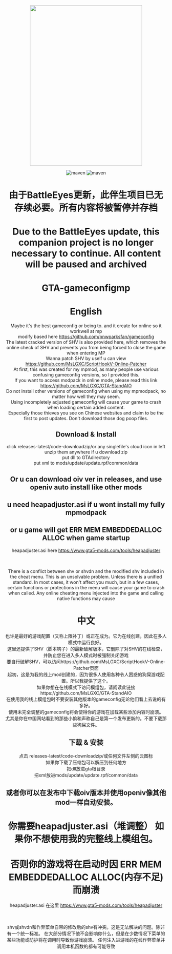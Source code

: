 <div align=center><img width="350" height="500" src="https://raw.githubusercontent.com/MsLGXC/GTA-StandAIO/main/Elaina.jpg"/>

![maven](https://img.shields.io/badge/MsLGXC-%E6%B5%81%E5%85%89%E6%98%9F%E8%BE%B0-brightgreen)
![maven](https://img.shields.io/badge/GTA-1.69[3258]-darkgreen)

# 由于BattleEyes更新，此伴生项目已无存续必要。所有内容将被暂停并存档
# Due to the BattleEyes update, this companion project is no longer necessary to continue. All content will be paused and archived

  <h1>GTA-gameconfigmp</h1>

  # English

  Maybe it's the best gameconfig or being to. and it create for online so it workwell at mp<br>
  modify based here https://github.com/pnwparksfan/gameconfig<br>
  The latest cracked version of SHV is also provided here, which removes the online check of SHV and prevents you from being forced to close the game when entering MP<br>
  Wanna patch SHV by uself u can view https://github.com/MsLGXC/ScriptHookV-Online-Patcher<br>
  At first, this was created for my mpmod, as many people use various confusing gameconfig versions, so I provided this. <br>
  If you want to access modpack in online mode, please read this link https://github.com/MsLGXC/GTA-StandAIO<br>
  Do not install other versions of gameconfig when using my mpmodpack, no matter how well they may seem.<br>
  Using incompletely adjusted gameconfig will cause your game to crash when loading certain added content.<br>
  Especially those thieves you see on Chinese websites and claim to be the first to post updates. Don't download those dog poop files.

  ## Download & Install
  click releases-latest/code-downloadzip/or any singlefile's cloud icon in left<br>
  unzip them anywhere if u download zip<br>
  put dll to GTAdirectory<br>
  put xml to mods/update/update.rpf/common/data

  ## Or u can download oiv ver in releases, and use openiv auto install like other mods

  ## u need heapadjuster.asi if u wont install my fully mpmodpack
  ## or u game will get ERR MEM EMBEDDEDALLOC ALLOC when game startup
  heapadjuster.asi here https://www.gta5-mods.com/tools/heapadjuster<br><br><br>

There is a conflict between shv or shvdn and the modified shv included in the cheat menu. This is an unsolvable problem. Unless there is a unified standard.
In most cases, it won't affect you much, but in a few cases, certain functions or protections in the menu will cause your game to crash when called.
Any online cheating menu injected into the game and calling native functions may cause
  
 # 中文

 也许是最好的游戏配置（又称上限补丁）或正在成为。它为在线创建，因此在多人模式中运行良好。<br>
 这里还提供了SHV（脚本钩子）的最新破解版本，它删除了对SHV的在线检查，并防止您在进入多人模式时被强制关闭游戏<br>
 要自行破解SHV，可以访问https://github.com/MsLGXC/ScriptHookV-Online-Patcher页面<br>
 起初，这是为我的线上mod创建的，因为很多人使用各种令人困惑的狗屎游戏配置。所以我提供了这个。<br>
 如果你想在在线模式下访问模组包，请阅读此链接https://github.com/MsLGXC/GTA-StandAIO<br>
 在使用我的线上模组包时不要安装其他版本的gameconfig无论他们看上去说的有多好。<br>
 使用未完全调整的gameconfig将会使得你的游戏在加载某些添加内容时崩溃。<br>
 尤其是你在中国网站看到的那些小偷和声称自己是第一个发布更新的。不要下载那些狗屎文件。

  ## 下载 & 安装
  点击 releases-latest/code-downloadzip/或任何文件左侧的云图标<br>
  如果你下载了压缩包可以解压到任何地方<br>
  把dll放进gta根目录<br>
  把xml放进mods/update/update.rpf/common/data

  ## 或者你可以在发布中下载oiv版本并使用openiv像其他mod一样自动安装。

  # 你需要heapadjuster.asi（堆调整） 如果你不想使用我的完整线上模组包。
  # 否则你的游戏将在启动时因 ERR MEM EMBEDDEDALLOC ALLOC(内存不足) 而崩溃
  heapadjuster.asi 在这里 https://www.gta5-mods.com/tools/heapadjuster<br><br><br>

  shv或shvdn和作弊菜单自带的修改后的shv有冲突。这是无法解决的问题。除非有一个统一标准。
  在大部分情况下他不会影响你什么，但是在少数情况下菜单的某些功能或防护将在调用时导致你游戏崩溃。
  任何注入进游戏的在线作弊菜单并调用本机函数的都有可能导致
  
